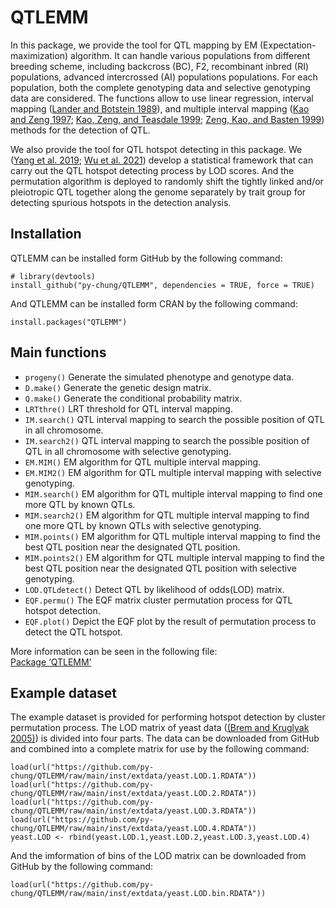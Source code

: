 # QTLEMM

In this package, we provide the tool for QTL mapping by EM (Expectation-maximization) algorithm. It can handle various populations from different breeding scheme, including backcross (BC), F2, recombinant inbred (RI) populations, advanced intercrossed (AI) populations populations. For each population, both the complete genotyping data and selective genotyping data are considered. The functions allow to use linear regression, interval mapping ([Lander and Botstein 1989](https://academic.oup.com/genetics/article/121/1/185/5997927)), and multiple interval mapping ([Kao and Zeng 1997](https://biostat.wisc.edu/~kbroman/teaching/statgen/2006/refs/kao_zeng.pdf); [Kao, Zeng, and Teasdale 1999](https://academic.oup.com/genetics/article/152/3/1203/6094249?login=true); [Zeng, Kao, and Basten 1999](https://www.cambridge.org/core/journals/genetics-research/article/estimating-the-genetic-architecture-of-quantitative-traits/D5C17B27152E0240558490E02355D417)) methods for the detection of QTL.
  
We also provide the tool for QTL hotspot detecting in this package. We ([Yang et al. 2019](https://academic.oup.com/g3journal/article/9/2/439/6026674?login=true); [Wu et al. 2021](https://academic.oup.com/g3journal/article/11/4/jkab056/6151767)) develop a statistical framework that can carry out the QTL hotspot detecting process by LOD scores. And the permutation algorithm is deployed to randomly shift the tightly linked and/or pleiotropic QTL together along the genome separately by trait group for detecting spurious hotspots in the detection analysis.
  
## Installation
  
QTLEMM can be installed form GitHub by the following command:  
```install_github
# library(devtools)  
install_github("py-chung/QTLEMM", dependencies = TRUE, force = TRUE)
```
  
And QTLEMM can be installed form CRAN by the following command:
```install.packages
install.packages("QTLEMM")
```
  
## Main functions
  
+ `progeny()` Generate the simulated phenotype and genotype data.
+ `D.make()` Generate the genetic design matrix. 
+ `Q.make()` Generate the conditional probability matrix. 
+ `LRTthre()` LRT threshold for QTL interval mapping.
+ `IM.search()` QTL interval mapping to search the possible position of QTL in all chromosome. 
+ `IM.search2()` QTL interval mapping to search the possible position of QTL in all chromosome with selective genotyping. 
+ `EM.MIM()` EM algorithm for QTL multiple interval mapping.
+ `EM.MIM2()` EM algorithm for QTL multiple interval mapping with selective genotyping.
+ `MIM.search()` EM algorithm for QTL multiple interval mapping to find one more QTL by known QTLs.
+ `MIM.search2()` EM algorithm for QTL multiple interval mapping to find one more QTL by known QTLs with selective genotyping.
+ `MIM.points()` EM algorithm for QTL multiple interval mapping to find the best QTL position near the designated QTL position.
+ `MIM.points2()` EM algorithm for QTL multiple interval mapping to find the best QTL position near the designated QTL position with selective genotyping.
+ `LOD.QTLdetect()` Detect QTL by likelihood of odds(LOD) matrix.
+ `EQF.permu()` The EQF matrix cluster permutation process for QTL hotspot detection.
+ `EQF.plot()` Depict the EQF plot by the result of permutation process to detect the QTL hotspot.
  
More information can be seen in the following file:  
[Package ‘QTLEMM’](https://cran.r-project.org/web/packages/QTLEMM/QTLEMM.pdf)
  
## Example dataset
  
The example dataset is provided for performing hotspot detection by cluster permutation process. The LOD matrix of yeast data ([(Brem and
Kruglyak 2005)](https://www.pnas.org/doi/full/10.1073/pnas.0408709102)) is divided into four parts. The data can be downloaded from GitHub and combined into a complete matrix for use by the following command:
  
```yeast.LOD
load(url("https://github.com/py-chung/QTLEMM/raw/main/inst/extdata/yeast.LOD.1.RDATA"))
load(url("https://github.com/py-chung/QTLEMM/raw/main/inst/extdata/yeast.LOD.2.RDATA"))
load(url("https://github.com/py-chung/QTLEMM/raw/main/inst/extdata/yeast.LOD.3.RDATA"))
load(url("https://github.com/py-chung/QTLEMM/raw/main/inst/extdata/yeast.LOD.4.RDATA"))
yeast.LOD <- rbind(yeast.LOD.1,yeast.LOD.2,yeast.LOD.3,yeast.LOD.4)
```
  
And the imformation of bins of the LOD matrix can be downloaded from GitHub by the following command:
  
```yeast.LOD.bin
load(url("https://github.com/py-chung/QTLEMM/raw/main/inst/extdata/yeast.LOD.bin.RDATA"))
```







